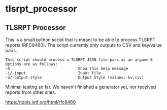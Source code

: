 # tlsrpt_processor


## TLSRPT Processor

This is a small python script that is meant to be able to process TLSRPT reports (RFC8460).  The script currently only outputs to CSV and key/value pairs.

```
This script should process a TLSRPT JSON file pass as an argument
Options are as follows:
-h                              Show this help message
-i/-input                       Input file
-o/-output-style                Output Style (values: kv,csv)
```

Minimal tesitng so far.  We haven't finished a generator yet, nor received reports from other sites.

https://tools.ietf.org/html/rfc8460

